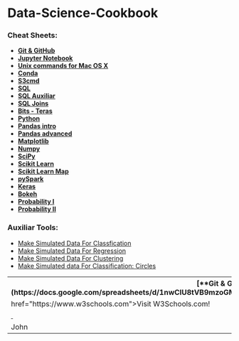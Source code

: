 # Data-Science-Cookbook

### Cheat Sheets:
    
  - [**Git & GitHub**](https://docs.google.com/spreadsheets/d/1nwCIU8tVB9mzoGMPcV46cLsduzS3BOhXw3eqg7Vbmtc/edit#gid=1384567545)<br>
  - [**Jupyter Notebook**](https://docs.google.com/spreadsheets/d/1nwCIU8tVB9mzoGMPcV46cLsduzS3BOhXw3eqg7Vbmtc/edit#gid=521660179)<br>
  - [**Unix commands for Mac OS X**](https://docs.google.com/spreadsheets/d/1nwCIU8tVB9mzoGMPcV46cLsduzS3BOhXw3eqg7Vbmtc/edit#gid=521660179)<br>
  - [**Conda**](https://docs.google.com/spreadsheets/d/1nwCIU8tVB9mzoGMPcV46cLsduzS3BOhXw3eqg7Vbmtc/edit#gid=646725362)<br>
  - [**S3cmd**](https://docs.google.com/spreadsheets/d/1nwCIU8tVB9mzoGMPcV46cLsduzS3BOhXw3eqg7Vbmtc/edit#gid=1470186082)<br>
  - [**SQL**](https://docs.google.com/spreadsheets/d/1nwCIU8tVB9mzoGMPcV46cLsduzS3BOhXw3eqg7Vbmtc/edit#gid=1051728143)<br>
  - [**SQL Auxiliar**](https://docs.google.com/spreadsheets/d/1nwCIU8tVB9mzoGMPcV46cLsduzS3BOhXw3eqg7Vbmtc/edit#gid=1736909955)<br>
  - [**SQL Joins**](https://drive.google.com/open?id=0BwrKUdeoMjBgQThZOXRtN0lQVk0)<br>
  - [**Bits - Teras**](https://docs.google.com/spreadsheets/d/1nwCIU8tVB9mzoGMPcV46cLsduzS3BOhXw3eqg7Vbmtc/edit#gid=166350182)<br>
  - [**Python**](https://drive.google.com/open?id=0BwrKUdeoMjBgd1lOOVhnZ2tERlU)<br>
  - [**Pandas intro**](https://drive.google.com/open?id=0BwrKUdeoMjBgNXpGNngtRkszQVU)<br>
  - [**Pandas advanced**](https://drive.google.com/open?id=0BwrKUdeoMjBgMFk5ODNhd2kwRHc)<br>
  - [**Matplotlib**](https://drive.google.com/open?id=0BwrKUdeoMjBgY1kxWVJsRkZLZTA)<br>
  - [**Numpy**](https://drive.google.com/open?id=0BwrKUdeoMjBgbUNLc0dOZ0JRSTA)<br>
  - [**SciPy**](https://drive.google.com/open?id=0BwrKUdeoMjBgZlhOODlZMVdGUTg)<br>
  - [**Scikit Learn**](https://drive.google.com/open?id=0BwrKUdeoMjBgSWUxZWVkQmZvbzg)<br>
  - [**Scikit Learn Map**](https://drive.google.com/open?id=0BwrKUdeoMjBgSERBbE80Z0hxbFk)<br>
  - [**pySpark**](https://drive.google.com/open?id=0BwrKUdeoMjBgZ09vZ0g4dHlRX28)<br>
  - [**Keras**](https://drive.google.com/open?id=0BwrKUdeoMjBgLVFOOG9iMTdkV3c)<br>
  - [**Bokeh**](https://drive.google.com/open?id=0BwrKUdeoMjBgXzJ1dG9NakJ3U00)<br>
  - [**Probability I**](https://drive.google.com/open?id=0BwrKUdeoMjBgQ1MtaGtpSzdOQ28)<br>
  - [**Probability II**](https://drive.google.com/open?id=0BwrKUdeoMjBgakhKVGtBUVJxamM)<br>

### Auxiliar Tools:

  - [Make Simulated Data For Classfication](https://github.com/markeyser/Data-Science-Cookbook/blob/master/Auxiliar-Tools/Make-Simulated-Data-For-Classification.ipynb)
  - [Make Simulated Data For Regression](https://github.com/markeyser/Data-Science-Cookbook/blob/master/Auxiliar-Tools/Make-Simulated-Data-For-Regression.ipynb)
  - [Make Simulated Data For Clustering](https://github.com/markeyser/Data-Science-Cookbook/blob/master/Auxiliar-Tools/Make-Simulated-Data-For-Clustering.ipynb)
  - [Make Simulated data For Classification: Circles](https://github.com/markeyser/Data-Science-Cookbook/blob/master/Auxiliar-Tools/Make-Simulated-Data-For-Classification-Circles.ipynb)
  

<!DOCTYPE html>
<html>
<body>

<table style="width:100%">
  <tr>
    <th>[**Git & GitHub**](https://docs.google.com/spreadsheets/d/1nwCIU8tVB9mzoGMPcV46cLsduzS3BOhXw3eqg7Vbmtc/edit#gid=1384567545)<br></th>
    <th>[**Jupyter Notebook**](https://docs.google.com/spreadsheets/d/1nwCIU8tVB9mzoGMPcV46cLsduzS3BOhXw3eqg7Vbmtc/edit#gid=521660179)<br></th> 
  </tr>
  <tr>
    <td><a> href="https://www.w3schools.com">Visit W3Schools.com!</a></td>
    <td>Smith</td>
  </tr>
  <tr>
    <td><a href="https://www.w3schools.com" style="display:block;">&nbsp;</a></td>
    <td>Jackson</td>
    <td>94</td>
  </tr>
  <tr>
    <td>John</td>
    <td>Doe</td>
  </tr>
</table>

</body>
</html>
  


